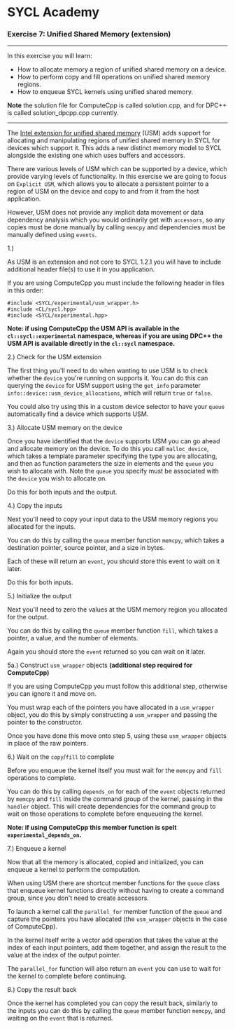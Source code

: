 # SYCL Academy

### Exercise 7: Unified Shared Memory (extension)

---

In this exercise you will learn:
* How to allocate memory a region of unified shared memory on a device.
* How to perform copy and fill operations on unified shared memory regions.
* How to enqueue SYCL kernels using unified shared memory.

**Note** the solution file for ComputeCpp is called solution.cpp, and for 
DPC++ is called solution_dpcpp.cpp currently.

---

The [Intel extension for unified shared memory](https://github.com/intel/llvm/blob/sycl/sycl/doc/extensions/USM/USM.adoc)
(USM) adds support for allocating and manipulating regions of unified shared
memory in SYCL for devices which support it. This adds a new distinct memory
model to SYCL alongside the existing one which uses buffers and accessors.

There are various levels of USM which can be supported by a device, which
provide varying levels of functionality. In this exercise we are going to focus
on `Explicit USM`, which allows you to allocate a persistent pointer to a region
of USM on the device and copy to and from it from the host application.

However, USM does not provide any implicit data movement or data dependency
analysis which you would ordinarily get with `accessors`, so any copies must be
done manually by calling `memcpy` and dependencies must be manually defined
using `events`.

1.)

As USM is an extension and not core to SYCL 1.2.1 you will have to include
additional header file(s) to use it in you application.

If you are using ComputeCpp you must include the following header in files in
this order:

```
#include <SYCL/experimental/usm_wrapper.h>
#include <CL/sycl.hpp>
#include <SYCL/experimental.hpp>
```

**Note: if using ComputeCpp the USM API is available in the
`cl::sycl::experimental` namespace, whereas if you are using DPC++ the USM API
is available directly in the `cl::sycl` namespace.**

2.) Check for the USM extension

The first thing you'll need to do when wanting to use USM is to check whether
the `device` you're running on supports it. You can do this can querying the
`device` for USM support using the `get_info` parameter
`info::device::usm_device_allocations`, which will return `true` or `false`.

You could also try using this in a custom device selector to have your `queue`
automatically find a device which supports USM.

3.) Allocate USM memory on the device

Once you have identified that the `device` supports USM you can go ahead and
allocate memory on the device. To do this you call
`malloc_device`, which takes a template parameter specifying the
type you are allocating, and then as function parameters the size in elements
and the `queue` you wish to allocate with. Note the `queue` you specify must be
associated with the `device` you wish to allocate on.

Do this for both inputs and the output.

4.) Copy the inputs

Next you'll need to copy your input data to the USM memory regions you allocated
for the inputs.

You can do this by calling the `queue` member function `memcpy`, which takes a
destination pointer, source pointer, and a size in bytes.

Each of these will return an `event`, you should store this event to wait on it
later.

Do this for both inputs.

5.) Initialize the output

Next you'll need to zero the values at the USM memory region you allocated for
the output.

You can do this by calling the `queue` member function `fill`, which takes a
pointer, a value, and the number of elements.

Again you should store the `event` returned so you can wait on it later.

5a.) Construct `usm_wrapper` objects **(additional step required for
ComputeCpp)**

If you are using ComputeCpp you must follow this additional step, otherwise you
can ignore it and move on.

You must wrap each of the pointers you have allocated in a `usm_wrapper` object,
you do this by simply constructing a `usm_wrapper` and passing the pointer to
the constructor.

Once you have done this move onto step 5, using these `usm_wrapper` objects in
place of the raw pointers.

6.) Wait on the `copy`/`fill` to complete

Before you enqueue the kernel itself you must wait for the `memcpy` and `fill`
operations to complete.

You can do this by calling `depends_on` for each of the `event` objects returned
by `memcpy` and `fill` inside the command group of the kernel, passing in the
`handler` object. This will create dependencies for the command group to wait on
those operations to complete before enqueueing the kernel.

**Note: if using ComputeCpp this member function is spelt
`experimental_depends_on`.**

7.) Enqueue a kernel

Now that all the memory is allocated, copied and initialized, you can enqueue a
kernel to perform the computation.

When using USM there are shortcut member functions for the `queue` class that
enqueue kernel functions directly without having to create a command group,
since you don't need to create accessors.

To launch a kernel call the `parallel_for` member function of the `queue` and
capture the pointers you have allocated (the `usm_wrapper` objects in the case
of ComputeCpp).

In the kernel itself write a vector add operation that takes the value at the
index of each input pointers, add them together, and assign the result to the
value at the index of the output pointer.

The `parallel_for` function will also return an `event` you can use to wait for
the kernel to complete before continuing.

8.) Copy the result back

Once the kernel has completed you can copy the result back, similarly to the
inputs you can do this by calling the `queue` member function `memcpy`, and
waiting on the `event` that is returned.
